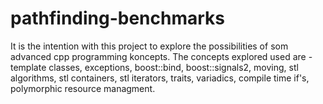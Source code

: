 # pathfinding-benchmarks

It is the intention with this project to explore the possibilities of som advanced cpp programming koncepts. The concepts explored used are - template classes, exceptions, boost::bind, boost::signals2, moving, stl algorithms, stl containers, stl iterators, traits, variadics, compile time if's, polymorphic resource managment. 